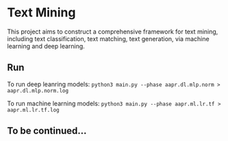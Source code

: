 # Text Mining
This project aims to construct a comprehensive framework for text mining, including text classification, text matching, text generation, via machine learning and deep learning.

## Run
To run deep leanring models:
`python3 main.py --phase aapr.dl.mlp.norm > aapr.dl.mlp.norm.log`

To run machine learning models:
`python3 main.py --phase aapr.ml.lr.tf > aapr.ml.lr.tf.log`

## To be continued...